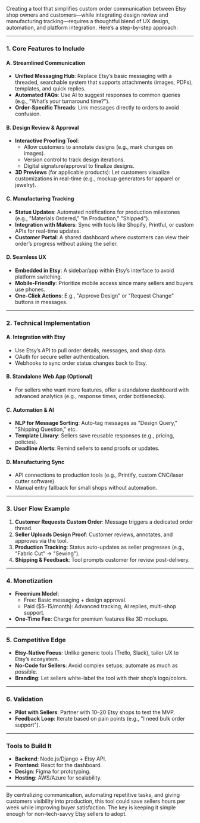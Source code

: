 Creating a tool that simplifies custom order communication between Etsy shop owners and customers—while integrating design review and manufacturing tracking—requires a thoughtful blend of UX design, automation, and platform integration. Here’s a step-by-step approach:

---

### **1. Core Features to Include**
#### **A. Streamlined Communication**
- **Unified Messaging Hub**: Replace Etsy’s basic messaging with a threaded, searchable system that supports attachments (images, PDFs), templates, and quick replies.
- **Automated FAQs**: Use AI to suggest responses to common queries (e.g., "What’s your turnaround time?").
- **Order-Specific Threads**: Link messages directly to orders to avoid confusion.

#### **B. Design Review & Approval**
- **Interactive Proofing Tool**:
  - Allow customers to annotate designs (e.g., mark changes on images).
  - Version control to track design iterations.
  - Digital signature/approval to finalize designs.
- **3D Previews** (for applicable products): Let customers visualize customizations in real-time (e.g., mockup generators for apparel or jewelry).

#### **C. Manufacturing Tracking**
- **Status Updates**: Automated notifications for production milestones (e.g., "Materials Ordered," "In Production," "Shipped").
- **Integration with Makers**: Sync with tools like Shopify, Printful, or custom APIs for real-time updates.
- **Customer Portal**: A shared dashboard where customers can view their order’s progress without asking the seller.

#### **D. Seamless UX**
- **Embedded in Etsy**: A sidebar/app within Etsy’s interface to avoid platform switching.
- **Mobile-Friendly**: Prioritize mobile access since many sellers and buyers use phones.
- **One-Click Actions**: E.g., "Approve Design" or "Request Change" buttons in messages.

---

### **2. Technical Implementation**
#### **A. Integration with Etsy**
- Use Etsy’s API to pull order details, messages, and shop data.
- OAuth for secure seller authentication.
- Webhooks to sync order status changes back to Etsy.

#### **B. Standalone Web App (Optional)**
- For sellers who want more features, offer a standalone dashboard with advanced analytics (e.g., response times, order bottlenecks).

#### **C. Automation & AI**
- **NLP for Message Sorting**: Auto-tag messages as "Design Query," "Shipping Question," etc.
- **Template Library**: Sellers save reusable responses (e.g., pricing, policies).
- **Deadline Alerts**: Remind sellers to send proofs or updates.

#### **D. Manufacturing Sync**
- API connections to production tools (e.g., Printify, custom CNC/laser cutter software).
- Manual entry fallback for small shops without automation.

---

### **3. User Flow Example**
1. **Customer Requests Custom Order**: Message triggers a dedicated order thread.
2. **Seller Uploads Design Proof**: Customer reviews, annotates, and approves via the tool.
3. **Production Tracking**: Status auto-updates as seller progresses (e.g., "Fabric Cut" → "Sewing").
4. **Shipping & Feedback**: Tool prompts customer for review post-delivery.

---

### **4. Monetization**
- **Freemium Model**: 
  - Free: Basic messaging + design approval.
  - Paid ($5–15/month): Advanced tracking, AI replies, multi-shop support.
- **One-Time Fee**: Charge for premium features like 3D mockups.

---

### **5. Competitive Edge**
- **Etsy-Native Focus**: Unlike generic tools (Trello, Slack), tailor UX to Etsy’s ecosystem.
- **No-Code for Sellers**: Avoid complex setups; automate as much as possible.
- **Branding**: Let sellers white-label the tool with their shop’s logo/colors.

---

### **6. Validation**
- **Pilot with Sellers**: Partner with 10–20 Etsy shops to test the MVP.
- **Feedback Loop**: Iterate based on pain points (e.g., "I need bulk order support").

---

### **Tools to Build It**
- **Backend**: Node.js/Django + Etsy API.
- **Frontend**: React for the dashboard.
- **Design**: Figma for prototyping.
- **Hosting**: AWS/Azure for scalability.

---

By centralizing communication, automating repetitive tasks, and giving customers visibility into production, this tool could save sellers hours per week while improving buyer satisfaction. The key is keeping it simple enough for non-tech-savvy Etsy sellers to adopt.